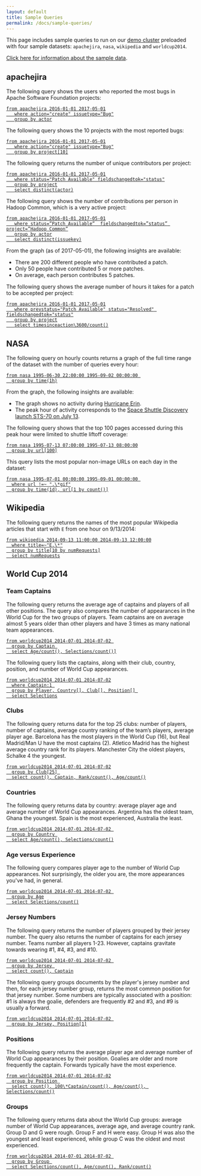 ```yaml
---
layout: default
title: Sample Queries
permalink: /docs/sample-queries/
---
```

This page includes sample queries to run on our [demo cluster](http://imhotep.indeed.tech/iql/) preloaded with four sample datasets: `apachejira`, `nasa`, `wikipedia` and `worldcup2014`. 

[Click here for information about the sample data](../sample-data/).

## apachejira

The following query shows the users who reported the most bugs in Apache Software Foundation projects:

<pre><code><a href="http://imhotep.indeed.tech/iql/q/XHG22Z">from apachejira 2016-01-01 2017-05-01
   where action="create" issuetype="Bug"
   group by actor</a></code></pre>

The following query shows the 10 projects with the most reported bugs:

<pre><code><a href="http://imhotep.indeed.tech/iql/q/ENH6GG">from apachejira 2016-01-01 2017-05-01
   where action="create" issuetype="Bug"
   group by project[10]</a></code></pre>

The following query returns the number of unique contributors per project:

<pre><code><a href="http://imhotep.indeed.tech/iql/q/942RAY">from apachejira 2016-01-01 2017-05-01
   where status="Patch Available" fieldschangedtok="status"
   group by project
   select distinct(actor)</a></code></pre>
   
The following query shows the number of contributions per person in Hadoop Common, which is a very active project:

<pre><code><a href="http://imhotep.indeed.tech/iql/q/EAHDHM">from apachejira 2016-01-01 2017-05-01
   where status=”Patch Available”  fieldschangedtok=”status” project=”Hadoop Common”
   group by actor
   select distinct(issuekey)</a></code></pre>
   
From the graph (as of 2017-05-01), the following insights are available:

- There are 200 different people who have contributed a patch.
- Only 50 people have contributed 5 or more patches.
- On average, each person contributes 5 patches.


The following query shows the average number of hours it takes for a patch to be accepted per project:

<pre><code><a href="http://imhotep.indeed.tech/iql/q/3FRWMR">from apachejira 2016-01-01 2017-05-01
   where prevstatus="Patch Available" status="Resolved" fieldschangedtok="status"
   group by project
   select timesinceaction\3600/count()</a></code></pre>





## NASA 

The following query on hourly counts returns a graph of the full time range of the dataset with the number of queries every hour:

<pre><code><a href="http://imhotep.indeed.tech/iql/q/YRACA2">from nasa 1995-06-30 22:00:00 1995-09-02 00:00:00 
  group by time(1h)</a></code></pre>

From the graph, the following insights are available:

- The graph shows no activity during [Hurricane Erin](http://en.wikipedia.org/wiki/Hurricane_Erin_(1995)).
- The peak hour of activity corresponds to the [Space Shuttle Discovery launch STS-70 on July 13](http://www.nasa.gov/mission_pages/shuttle/shuttlemissions/archives/sts-70.html). 

The following query shows that the top 100 pages accessed during this peak hour were limited to shuttle liftoff coverage:

<pre><code><a href="http://imhotep.indeed.tech/iql/q/R86E6R">from nasa 1995-07-13 07:00:00 1995-07-13 08:00:00
  group by url[100]</a></code></pre>

This query lists the most popular non-image URLs on each day in the dataset:

<pre><code><a href="http://imhotep.indeed.tech/iql/q/XHKF46">from nasa 1995-07-01 00:00:00 1995-09-01 00:00:00 
  where url !=~ ".\*gif"
  group by time(1d), url[1 by count()]</a></code></pre>

## Wikipedia 

The following query returns the names of the most popular Wikipedia articles that start with `E` from one hour on 9/13/2014:

<pre><code><a href="http://imhotep.indeed.tech/iql/q/6Y8T2P">from wikipedia 2014-09-13 11:00:00 2014-09-13 12:00:00
  where title=~"E.\*"
  group by title[10 by numRequests]
  select numRequests</a></code></pre>

## World Cup 2014

### <a name="captains"></a>Team Captains 

The following query returns the average age of captains and players of all other positions. The query also compares the number of appearances in the World Cup for the two groups of players. Team captains are on average almost 5 years older than other players and have 3 times as many national team appearances.

<pre><code><a href="http://imhotep.indeed.tech/iql/q/674A2G">from worldcup2014 2014-07-01 2014-07-02 
  group by Captain 
  select Age/count(), Selections/count()]</a></code></pre>

The following query lists the captains, along with their club, country, position, and number of World Cup appearances.

<pre><code><a href="http://imhotep.indeed.tech/iql/q/Z79AKX">from worldcup2014 2014-07-01 2014-07-02
  where Captain:1 
  group by Player, Country[], Club[], Position[] 
  select Selections</a></code></pre>

### <a name="clubs"></a>Clubs

The following query returns data for the top 25 clubs: number of players, number of captains, average country ranking of the team’s players, average player age. Barcelona has the most players in the World Cup (16), but Real Madrid/Man U have the most captains (2). Atletico Madrid has the highest average country rank for its players. Manchester City the oldest players, Schalke 4 the youngest.

<pre><code><a href="http://imhotep.indeed.tech/iql/q/NH2ZK4">from worldcup2014 2014-07-01 2014-07-02
  group by Club[25] 
  select count(), Captain, Rank/count(), Age/count()</a></code></pre>

### <a name="countries"></a>Countries

The following query returns data by country: average player age and average number of World Cup appearances. Argentina has the oldest team, Ghana the youngest. Spain is the most experienced, Australia the least.

<pre><code><a href="http://imhotep.indeed.tech/iql/q/AYFHDC">from worldcup2014 2014-07-01 2014-07-02 
  group by Country 
  select Age/count(), Selections/count()</a></code></pre>

### <a name="age-experience"></a>Age versus Experience

The following query compares player age to the number of World Cup appearances. Not surprisingly, the older you are, the more appearances you've had, in general.

<pre><code><a href="http://imhotep.indeed.tech/iql/q/4M3HHX">from worldcup2014 2014-07-01 2014-07-02 
  group by Age
  select Selections/count()</a></code></pre>

### <a name="jersey"></a>Jersey Numbers

The following query returns the number of players grouped by their jersey number. The query also returns the number of captains for each jersey number. Teams number all players 1-23. However, captains gravitate towards wearing #1, #4, #3, and #10.

<pre><code><a href="http://imhotep.indeed.tech/iql/q/DWFWPD">from worldcup2014 2014-07-01 2014-07-02 
  group by Jersey 
  select count(), Captain</a></code></pre>

The following query groups documents by the player's jersey number and then, for each jersey number group, returns the most common position for that jersey number. Some numbers are typically associated with a position: #1 is always the goalie, defenders are frequently #2 and #3, and #9 is usually a forward.

<pre><code><a href="http://imhotep.indeed.tech/iql/q/6GE6K3">from worldcup2014 2014-07-01 2014-07-02 
  group by Jersey, Position[1]</a></code></pre>

### <a name="positions"></a>Positions

The following query returns the average player age and average number of World Cup appearances by their position. Goalies are older and more frequently the captain. Forwards typically have the most experience.

<pre><code><a href="http://imhotep.indeed.tech/iql/q/8PMZPK">from worldcup2014 2014-07-01 2014-07-02
  group by Position 
  select count(), 100\*Captain/count(), Age/count(), Selections/count()</a></code></pre>

### <a name="groups"></a>Groups

The following query returns data about the World Cup groups: average number of World Cup appearances, average age, and average country rank. Group D and G were rough. Group F and H were easy. Group H was also the youngest and least experienced, while group C was the oldest and most experienced.

<pre><code><a href="http://imhotep.indeed.tech/iql/q/NRTEE9">from worldcup2014 2014-07-01 2014-07-02 
  group by Group 
  select Selections/count(), Age/count(), Rank/count()</a></code></pre>
